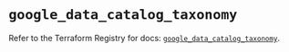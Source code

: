 # `google_data_catalog_taxonomy`

Refer to the Terraform Registry for docs: [`google_data_catalog_taxonomy`](https://registry.terraform.io/providers/hashicorp/google/6.47.0/docs/resources/data_catalog_taxonomy).

